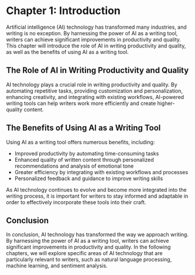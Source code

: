 Chapter 1: Introduction
=======================

Artificial intelligence (AI) technology has transformed many industries, and writing is no exception. By harnessing the power of AI as a writing tool, writers can achieve significant improvements in productivity and quality. This chapter will introduce the role of AI in writing productivity and quality, as well as the benefits of using AI as a writing tool.

The Role of AI in Writing Productivity and Quality
--------------------------------------------------

AI technology plays a crucial role in writing productivity and quality. By automating repetitive tasks, providing customization and personalization, enhancing creativity, and integrating with existing workflows, AI-powered writing tools can help writers work more efficiently and create higher-quality content.

The Benefits of Using AI as a Writing Tool
------------------------------------------

Using AI as a writing tool offers numerous benefits, including:

* Improved productivity by automating time-consuming tasks
* Enhanced quality of written content through personalized recommendations and analysis of emotional tone
* Greater efficiency by integrating with existing workflows and processes
* Personalized feedback and guidance to improve writing skills

As AI technology continues to evolve and become more integrated into the writing process, it is important for writers to stay informed and adaptable in order to effectively incorporate these tools into their craft.

Conclusion
----------

In conclusion, AI technology has transformed the way we approach writing. By harnessing the power of AI as a writing tool, writers can achieve significant improvements in productivity and quality. In the following chapters, we will explore specific areas of AI technology that are particularly relevant to writers, such as natural language processing, machine learning, and sentiment analysis.
